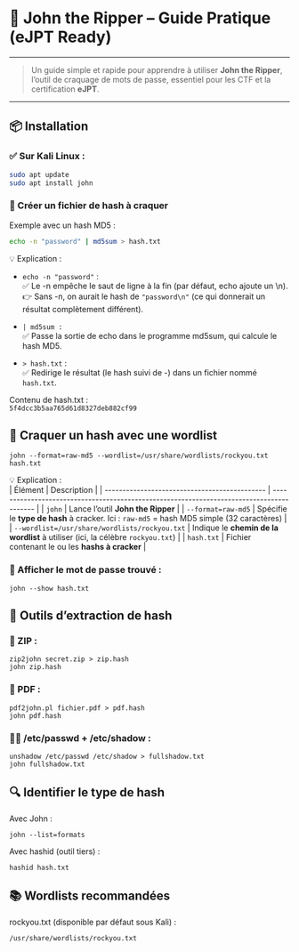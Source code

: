 
# 🔐 John the Ripper – Guide Pratique (eJPT Ready)  

---  

> Un guide simple et rapide pour apprendre à utiliser **John the Ripper**, l’outil de craquage de mots de passe, essentiel pour les CTF et la certification **eJPT**.

---

## 📦 Installation

### ✅ Sur Kali Linux :  
```bash
sudo apt update
sudo apt install john
```

### 📁 Créer un fichier de hash à craquer  
Exemple avec un hash MD5 :
```bash
echo -n "password" | md5sum > hash.txt  
```
💡 Explication :  
* ``echo -n "password"`` :  
✅ Le -n empêche le saut de ligne à la fin (par défaut, echo ajoute un \n).  
👉 Sans -n, on aurait le hash de ``"password\n"`` (ce qui donnerait un résultat complètement différent).  

* ``| md5sum :``  
✅ Passe la sortie de echo dans le programme md5sum, qui calcule le hash MD5.  

* ``> hash.txt`` :  
✅ Redirige le résultat (le hash suivi de -) dans un fichier nommé ``hash.txt``.  

Contenu de hash.txt :  
``5f4dcc3b5aa765d61d8327deb882cf99``  

## 🧠 Craquer un hash avec une wordlist  
```
john --format=raw-md5 --wordlist=/usr/share/wordlists/rockyou.txt hash.txt
```
💡 Explication :  
| Élément                                       | Description                                                                               |
| --------------------------------------------- | ----------------------------------------------------------------------------------------- |
| `john`                                        | Lance l’outil **John the Ripper**                                                         |
| `--format=raw-md5`                            | Spécifie le **type de hash** à cracker. Ici : `raw-md5` = hash MD5 simple (32 caractères) |
| `--wordlist=/usr/share/wordlists/rockyou.txt` | Indique le **chemin de la wordlist** à utiliser (ici, la célèbre `rockyou.txt`)           |
| `hash.txt`                                    | Fichier contenant le ou les **hashs à cracker**                                           |



### 📌 Afficher le mot de passe trouvé :  
```
john --show hash.txt  
```


## 🧰 Outils d’extraction de hash  
### 🔐 ZIP :  
```
zip2john secret.zip > zip.hash
john zip.hash
```
### 📄 PDF :  
```
pdf2john.pl fichier.pdf > pdf.hash
john pdf.hash
```

### 🧑‍💻 /etc/passwd + /etc/shadow :  
```
unshadow /etc/passwd /etc/shadow > fullshadow.txt
john fullshadow.txt
```


## 🔍 Identifier le type de hash  
Avec John :
```
john --list=formats
```

Avec hashid (outil tiers) :
```
hashid hash.txt
```

## 📚 Wordlists recommandées
rockyou.txt (disponible par défaut sous Kali) :
```
/usr/share/wordlists/rockyou.txt
```






